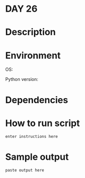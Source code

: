 
# DAY 26

# Description

# Environment
OS:

Python version:

# Dependencies

# How to run script
```
enter instructions here
```

# Sample output
```
paste output here
```
